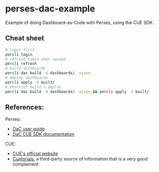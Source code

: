 # perses-dac-example

Example of doing Dashboard-as-Code with Perses, using the CUE SDK.

## Cheat sheet

```bash
# login first
percli login
# refresh token when needed
percli refresh
# build dashboards
percli dac build -d dashboards/ -ojson
# deploy dashboards
percli apply -d built/
# shortcut build + deploy
percli dac build -d dashboards/ -ojson && percli apply -d built/
```

## References:

Perses:
- [DaC user guide](https://perses.dev/docs/perses/v0.44.0/user-guides/dashboard-as-code.md/)
- [DaC CUE SDK documentation](https://github.com/perses/perses/tree/main/docs/dac/cue)

CUE:
- [CUE's official website](https://cuelang.org/)
- [Cuetorials](https://cuetorials.com/), a third-party source of information that is a very good complement
